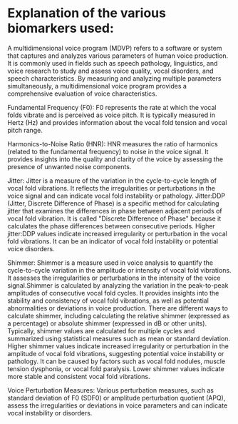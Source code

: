 # Explanation of the various biomarkers used:

A multidimensional voice program (MDVP) refers to a software or system that captures and analyzes various parameters of human voice production. It is commonly used in fields such as speech pathology, linguistics, and voice research to study and assess voice quality, vocal disorders, and speech characteristics. By measuring and analyzing multiple parameters simultaneously, a multidimensional voice program provides a comprehensive evaluation of voice characteristics.

Fundamental Frequency (F0): F0 represents the rate at which the vocal folds vibrate and is perceived as voice pitch. It is typically measured in Hertz (Hz) and provides information about the vocal fold tension and vocal pitch range.

Harmonics-to-Noise Ratio (HNR): HNR measures the ratio of harmonics (related to the fundamental frequency) to noise in the voice signal. It provides insights into the quality and clarity of the voice by assessing the presence of unwanted noise components.

Jitter: Jitter is a measure of the variation in the cycle-to-cycle length of vocal fold vibrations. It reflects the irregularities or perturbations in the voice signal and can indicate vocal fold instability or pathology. Jitter:DDP (Jitter, Discrete Difference of Phase) is a specific method for calculating jitter that examines the differences in phase between adjacent periods of vocal fold vibration. It is called "Discrete Difference of Phase" because it calculates the phase differences between consecutive periods. Higher jitter:DDP values indicate increased irregularity or perturbation in the vocal fold vibrations. It can be an indicator of vocal fold instability or potential voice disorders.

Shimmer: Shimmer is a measure used in voice analysis to quantify the cycle-to-cycle variation in the amplitude or intensity of vocal fold vibrations. It assesses the irregularities or perturbations in the intensity of the voice signal.Shimmer is calculated by analyzing the variation in the peak-to-peak amplitudes of consecutive vocal fold cycles. It provides insights into the stability and consistency of vocal fold vibrations, as well as potential abnormalities or deviations in voice production. There are different ways to calculate shimmer, including calculating the relative shimmer (expressed as a percentage) or absolute shimmer (expressed in dB or other units). Typically, shimmer values are calculated for multiple cycles and summarized using statistical measures such as mean or standard deviation. Higher shimmer values indicate increased irregularity or perturbation in the amplitude of vocal fold vibrations, suggesting potential voice instability or pathology. It can be caused by factors such as vocal fold nodules, muscle tension dysphonia, or vocal fold paralysis. Lower shimmer values indicate more stable and consistent vocal fold vibrations.

Voice Perturbation Measures: Various perturbation measures, such as standard deviation of F0 (SDF0) or amplitude perturbation quotient (APQ), assess the irregularities or deviations in voice parameters and can indicate vocal instability or disorders.

